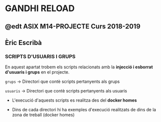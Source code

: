 # GANDHI RELOAD
## @edt ASIX M14-PROJECTE Curs 2018-2019
## Èric Escribà

### SCRIPTS D'USUARIS I GRUPS

En aquest apartat trobem els scripts relacionats amb la **injecció i esborrat d'usuaris i grups** en el projecte.

`grups` -> Directori que contè scripts pertanyents als grups

`usuaris` -> Directori que contè scripts pertanyents als usuaris

* L'execució d'aquests scripts es realitza des del **docker homes** 

* Dins de cada directori hi ha exemples d'execució realitzats de dins de la zona de treball (docker homes)

